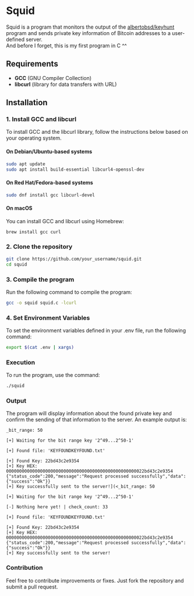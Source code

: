 # Squid

Squid is a program that monitors the output of the [albertobsd/keyhunt](https://github.com/albertobsd/keyhunt) program and sends private key information of Bitcoin addresses to a user-defined server.<br>
And before I forget, this is my first program in C ^^

## Requirements

- **GCC** (GNU Compiler Collection)
- **libcurl** (library for data transfers with URL)

## Installation

### 1. Install GCC and libcurl

To install GCC and the libcurl library, follow the instructions below based on your operating system.

#### On Debian/Ubuntu-based systems

```bash
sudo apt update
sudo apt install build-essential libcurl4-openssl-dev
```

#### On Red Hat/Fedora-based systems
```bash
sudo dnf install gcc libcurl-devel
```

#### On macOS
You can install GCC and libcurl using Homebrew:
```bash
brew install gcc curl
```

### 2. Clone the repository
```bash
git clone https://github.com/your_username/squid.git
cd squid
```

### 3. Compile the program
Run the following command to compile the program:
```bash
gcc -o squid squid.c -lcurl
```

### 4. Set Environment Variables
To set the environment variables defined in your .env file, run the following command:
```bash
export $(cat .env | xargs)
```

### Execution

To run the program, use the command:
```bash
./squid
```

### Output
The program will display information about the found private key and confirm the sending of that information to the server. An example output is:

```
_bit_range: 50

[+] Waiting for the bit range key '2^49...2^50-1'

[+] Found file: 'KEYFOUNDKEYFOUND.txt'

[+] Found Key: 22bd43c2e9354
[+] Key HEX: 00000000000000000000000000000000000000000000000000022bd43c2e9354
{"status_code":200,"message":"Request processed successfully","data":{"success":"Ok"}}
[+] Key successfully sent to the server!](<_bit_range: 50

[+] Waiting for the bit range key '2^49...2^50-1'

[-] Nothing here yet! | check_count: 33

[+] Found file: 'KEYFOUNDKEYFOUND.txt'

[+] Found Key: 22bd43c2e9354
[+] Key HEX: 00000000000000000000000000000000000000000000000000022bd43c2e9354
{"status_code":200,"message":"Request processed successfully","data":{"success":"Ok"}}
[+] Key successfully sent to the server!
```

### Contribution
Feel free to contribute improvements or fixes. Just fork the repository and submit a pull request.
